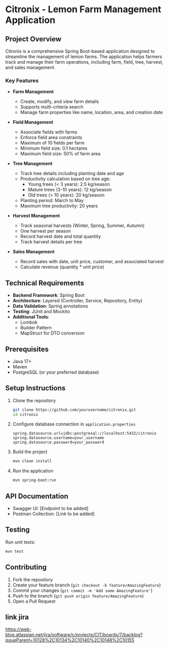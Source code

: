 # Citronix - Lemon Farm Management Application

## Project Overview

Citronix is a comprehensive Spring Boot-based application designed to streamline the management of lemon farms. The application helps farmers track and manage their farm operations, including farm, field, tree, harvest, and sales management.

### Key Features

- **Farm Management**
    - Create, modify, and view farm details
    - Supports multi-criteria search
    - Manage farm properties like name, location, area, and creation date

- **Field Management**
    - Associate fields with farms
    - Enforce field area constraints
    - Maximum of 10 fields per farm
    - Minimum field size: 0.1 hectares
    - Maximum field size: 50% of farm area

- **Tree Management**
    - Track tree details including planting date and age
    - Productivity calculation based on tree age:
        * Young trees (< 3 years): 2.5 kg/season
        * Mature trees (3-10 years): 12 kg/season
        * Old trees (> 10 years): 20 kg/season
    - Planting period: March to May
    - Maximum tree productivity: 20 years

- **Harvest Management**
    - Track seasonal harvests (Winter, Spring, Summer, Autumn)
    - One harvest per season
    - Record harvest date and total quantity
    - Track harvest details per tree

- **Sales Management**
    - Record sales with date, unit price, customer, and associated harvest
    - Calculate revenue (quantity * unit price)

## Technical Requirements

- **Backend Framework**: Spring Boot
- **Architecture**: Layered (Controller, Service, Repository, Entity)
- **Data Validation**: Spring annotations
- **Testing**: JUnit and Mockito
- **Additional Tools**:
    - Lombok
    - Builder Pattern
    - MapStruct for DTO conversion

## Prerequisites

- Java 17+
- Maven
- PostgreSQL (or your preferred database)

## Setup Instructions

1. Clone the repository
   ```bash
   git clone https://github.com/yourusername/citronix.git
   cd citronix
   ```

2. Configure database connection in `application.properties`
   ```properties
   spring.datasource.url=jdbc:postgresql://localhost:5432/citronix
   spring.datasource.username=your_username
   spring.datasource.password=your_password
   ```

3. Build the project
   ```bash
   mvn clean install
   ```

4. Run the application
   ```bash
   mvn spring-boot:run
   ```

## API Documentation

- Swagger UI: [Endpoint to be added]
- Postman Collection: [Link to be added]



## Testing

Run unit tests:
```bash
mvn test
```

## Contributing

1. Fork the repository
2. Create your feature branch (`git checkout -b feature/AmazingFeature`)
3. Commit your changes (`git commit -m 'Add some AmazingFeature'`)
4. Push to the branch (`git push origin feature/AmazingFeature`)
5. Open a Pull Request

## link jira 

https://web-blog.atlassian.net/jira/software/c/projects/CIT/boards/7/backlog?issueParent=10128%2C10134%2C10140%2C10148%2C10155


